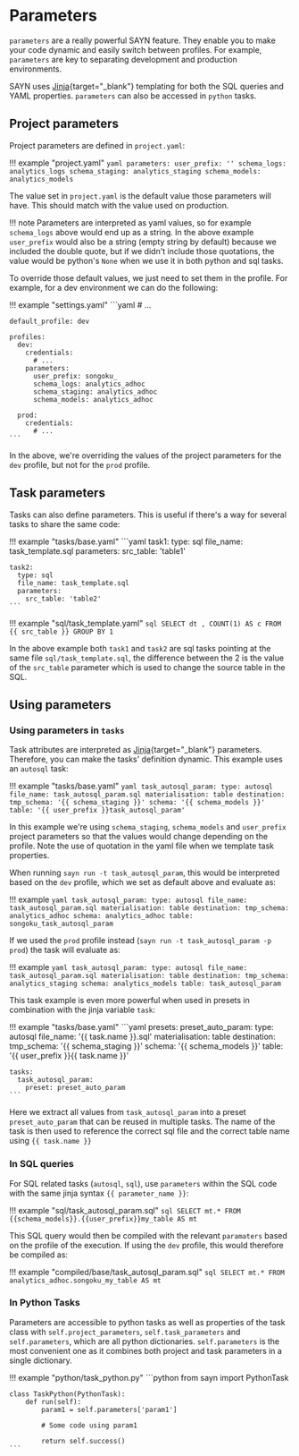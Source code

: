 # Parameters

`parameters` are a really powerful SAYN feature. They enable you to make your code dynamic and easily switch between profiles. For example, `parameters` are key to separating development and production environments.

SAYN uses [Jinja](https://jinja.palletsprojects.com/){target="\_blank"} templating for both the SQL queries and YAML properties. `parameters` can also be accessed in `python` tasks.

## Project parameters

Project parameters are defined in `project.yaml`:

!!! example "project.yaml"
    ```yaml
    parameters:
      user_prefix: ''
      schema_logs: analytics_logs
      schema_staging: analytics_staging
      schema_models: analytics_models
    ```

The value set in `project.yaml` is the default value those parameters will have. This should match
with the value used on production.

!!! note
    Parameters are interpreted as yaml values, so for example `schema_logs` above would end up
    as a string. In the above example `user_prefix` would also be a string (empty string by default)
    because we included the double quote, but if we didn't include those quotations, the value
    would be python's `None` when we use it in both python and sql tasks.

To override those default values, we just need to set them in the profile. For example, for a dev
environment we can do the following:

!!! example "settings.yaml"
    ```yaml
    # ...

    default_profile: dev

    profiles:
      dev:
        credentials:
          # ...
        parameters:
          user_prefix: songoku_
          schema_logs: analytics_adhoc
          schema_staging: analytics_adhoc
          schema_models: analytics_adhoc

      prod:
        credentials:
          # ...
    ```

In the above, we're overriding the values of the project parameters for the `dev` profile,
but not for the `prod` profile.

## Task parameters

Tasks can also define parameters. This is useful if there's a way for several tasks to share
the same code:

!!! example "tasks/base.yaml"
    ```yaml
    task1:
      type: sql
      file_name: task_template.sql
      parameters:
        src_table: 'table1'

    task2:
      type: sql
      file_name: task_template.sql
      parameters:
        src_table: 'table2'
    ```

!!! example "sql/task_template.yaml"
    ```sql
    SELECT dt
         , COUNT(1) AS c
      FROM {{ src_table }}
     GROUP BY 1
    ```

In the above example both `task1` and `task2` are sql tasks pointing at the same file
`sql/task_template.sql`, the difference between the 2 is the value of the `src_table` parameter
which is used to change the source table in the SQL.

## Using parameters

### Using parameters in `tasks`

Task attributes are interpreted as [Jinja](https://jinja.palletsprojects.com/){target="\_blank"}
parameters. Therefore, you can make the tasks' definition dynamic. This example uses an `autosql`
task:

!!! example "tasks/base.yaml"
    ```yaml
    task_autosql_param:
      type: autosql
      file_name: task_autosql_param.sql
      materialisation: table
      destination:
        tmp_schema: '{{ schema_staging }}'
        schema: '{{ schema_models }}'
        table: '{{ user_prefix }}task_autosql_param'
    ```

In this example we're using `schema_staging`, `schema_models` and `user_prefix` project parameters
so that the values would change depending on the profile. Note the use of quotation in the yaml file
when we template task properties.

When running `sayn run -t task_autosql_param`, this would be interpreted based on the `dev` profile,
which we set as default above and evaluate as:

!!! example
    ```yaml
    task_autosql_param:
      type: autosql
      file_name: task_autosql_param.sql
      materialisation: table
      destination:
        tmp_schema: analytics_adhoc
        schema: analytics_adhoc
        table: songoku_task_autosql_param
    ```

If we used the `prod` profile instead (`sayn run -t task_autosql_param -p prod`) the task will evaluate as:

!!! example
    ```yaml
    task_autosql_param:
      type: autosql
      file_name: task_autosql_param.sql
      materialisation: table
      destination:
        tmp_schema: analytics_staging
        schema: analytics_models
        table: task_autosql_param
    ```

This task example is even more powerful when used in presets in combination with the jinja variable `task`:

!!! example "tasks/base.yaml"
    ```yaml
    presets:
      preset_auto_param:
        type: autosql
        file_name: '{{ task.name }}.sql'
        materialisation: table
        destination:
          tmp_schema: '{{ schema_staging }}'
          schema: '{{ schema_models }}'
          table: '{{ user_prefix }}{{ task.name }}'

    tasks:
      task_autosql_param:
        preset: preset_auto_param
    ```

Here we extract all values from `task_autosql_param` into a preset `preset_auto_param` that can be reused
in multiple tasks. The name of the task is then used to reference the correct sql file and the correct
table name using `{{ task.name }}`

### In SQL queries

For SQL related tasks (`autosql`, `sql`), use `parameters` within the SQL code with the same jinja syntax
`{{ parameter_name }}`:

!!! example "sql/task_autosql_param.sql"
    ```sql
    SELECT mt.*
      FROM {{schema_models}}.{{user_prefix}}my_table AS mt
    ```

This SQL query would then be compiled with the relevant `paramaters` based on the profile of the execution.
If using the `dev` profile, this would therefore be compiled as:

!!! example "compiled/base/task_autosql_param.sql"
    ```sql
    SELECT mt.*
      FROM analytics_adhoc.songoku_my_table AS mt
    ```

### In Python Tasks

Parameters are accessible to python tasks as well as properties of the task class with
`self.project_parameters`, `self.task_parameters` and `self.parameters`, which are all python dictionaries.
`self.parameters` is the most convenient one as it combines both project and task parameters in a single
dictionary.

!!! example "python/task_python.py"
    ```python
    from sayn import PythonTask

    class TaskPython(PythonTask):
        def run(self):
            param1 = self.parameters['param1']

            # Some code using param1

            return self.success()
    ```
